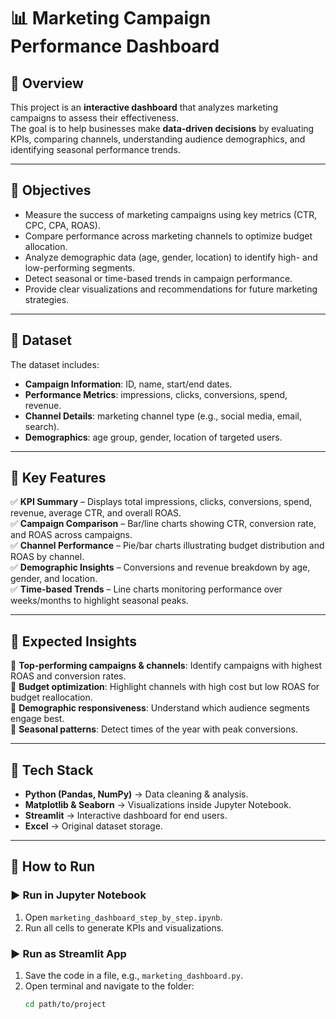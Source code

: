 # 📊 Marketing Campaign Performance Dashboard  

## 🔹 Overview  
This project is an **interactive dashboard** that analyzes marketing campaigns to assess their effectiveness.  
The goal is to help businesses make **data-driven decisions** by evaluating KPIs, comparing channels, understanding audience demographics, and identifying seasonal performance trends.  

---

## 🔹 Objectives  
- Measure the success of marketing campaigns using key metrics (CTR, CPC, CPA, ROAS).  
- Compare performance across marketing channels to optimize budget allocation.  
- Analyze demographic data (age, gender, location) to identify high- and low-performing segments.  
- Detect seasonal or time-based trends in campaign performance.  
- Provide clear visualizations and recommendations for future marketing strategies.  

---

## 🔹 Dataset  
The dataset includes:  
- **Campaign Information**: ID, name, start/end dates.  
- **Performance Metrics**: impressions, clicks, conversions, spend, revenue.  
- **Channel Details**: marketing channel type (e.g., social media, email, search).  
- **Demographics**: age group, gender, location of targeted users.  

---

## 🔹 Key Features  
✅ **KPI Summary** – Displays total impressions, clicks, conversions, spend, revenue, average CTR, and overall ROAS.  
✅ **Campaign Comparison** – Bar/line charts showing CTR, conversion rate, and ROAS across campaigns.  
✅ **Channel Performance** – Pie/bar charts illustrating budget distribution and ROAS by channel.  
✅ **Demographic Insights** – Conversions and revenue breakdown by age, gender, and location.  
✅ **Time-based Trends** – Line charts monitoring performance over weeks/months to highlight seasonal peaks.  

---

## 🔹 Expected Insights  
📌 **Top-performing campaigns & channels**: Identify campaigns with highest ROAS and conversion rates.  
📌 **Budget optimization**: Highlight channels with high cost but low ROAS for budget reallocation.  
📌 **Demographic responsiveness**: Understand which audience segments engage best.  
📌 **Seasonal patterns**: Detect times of the year with peak conversions.  

---

## 🔹 Tech Stack  
- **Python (Pandas, NumPy)** → Data cleaning & analysis.  
- **Matplotlib & Seaborn** → Visualizations inside Jupyter Notebook.  
- **Streamlit** → Interactive dashboard for end users.  
- **Excel** → Original dataset storage.  

---

## 🔹 How to Run  

### ▶️ Run in Jupyter Notebook  
1. Open `marketing_dashboard_step_by_step.ipynb`.  
2. Run all cells to generate KPIs and visualizations.  

### ▶️ Run as Streamlit App  
1. Save the code in a file, e.g., `marketing_dashboard.py`.  
2. Open terminal and navigate to the folder:  
   ```bash
   cd path/to/project
